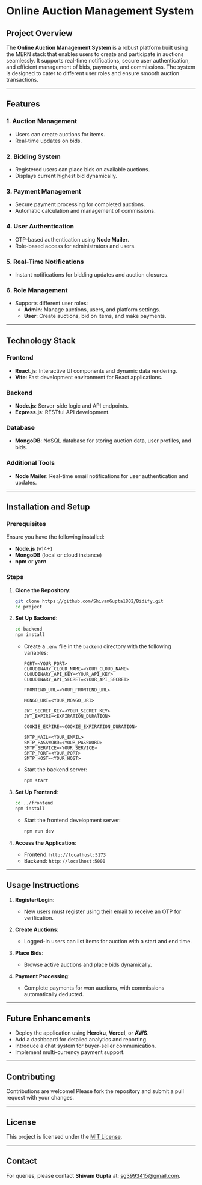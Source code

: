 # Online Auction Management System

## Project Overview
The **Online Auction Management System** is a robust platform built using the MERN stack that enables users to create and participate in auctions seamlessly. It supports real-time notifications, secure user authentication, and efficient management of bids, payments, and commissions. The system is designed to cater to different user roles and ensure smooth auction transactions.

---

## Features

### 1. **Auction Management**
- Users can create auctions for items.
- Real-time updates on bids.

### 2. **Bidding System**
- Registered users can place bids on available auctions.
- Displays current highest bid dynamically.

### 3. **Payment Management**
- Secure payment processing for completed auctions.
- Automatic calculation and management of commissions.

### 4. **User Authentication**
- OTP-based authentication using **Node Mailer**.
- Role-based access for administrators and users.

### 5. **Real-Time Notifications**
- Instant notifications for bidding updates and auction closures.

### 6. **Role Management**
- Supports different user roles:
  - **Admin**: Manage auctions, users, and platform settings.
  - **User**: Create auctions, bid on items, and make payments.

---

## Technology Stack

### Frontend
- **React.js**: Interactive UI components and dynamic data rendering.
- **Vite**: Fast development environment for React applications.

### Backend
- **Node.js**: Server-side logic and API endpoints.
- **Express.js**: RESTful API development.

### Database
- **MongoDB**: NoSQL database for storing auction data, user profiles, and bids.

### Additional Tools
- **Node Mailer**: Real-time email notifications for user authentication and updates.

---

## Installation and Setup

### Prerequisites
Ensure you have the following installed:
- **Node.js** (v14+)
- **MongoDB** (local or cloud instance)
- **npm** or **yarn**

### Steps

1. **Clone the Repository**:
   ```bash
   git clone https://github.com/ShivamGupta1802/Bidify.git
   cd project
   ```

2. **Set Up Backend**:
   ```bash
   cd backend
   npm install
   ```

   - Create a `.env` file in the `backend` directory with the following variables:
     ```env
     PORT=<YOUR_PORT>
     CLOUDINARY_CLOUD_NAME=<YOUR_CLOUD_NAME>
     CLOUDINARY_API_KEY=<YOUR_API_KEY>
     CLOUDINARY_API_SECRET=<YOUR_API_SECRET>

     FRONTEND_URL=<YOUR_FRONTEND_URL>

     MONGO_URI=<YOUR_MONGO_URI>

     JWT_SECRET_KEY=<YOUR_SECRET_KEY>
     JWT_EXPIRE=<EXPIRATION_DURATION>

     COOKIE_EXPIRE=<COOKIE_EXPIRATION_DURATION>

     SMTP_MAIL=<YOUR_EMAIL>
     SMTP_PASSWORD=<YOUR_PASSWORD>
     SMTP_SERVICE=<YOUR_SERVICE>
     SMTP_PORT=<YOUR_PORT>
     SMTP_HOST=<YOUR_HOST>
     ```

   - Start the backend server:
     ```bash
     npm start
     ```

3. **Set Up Frontend**:
   ```bash
   cd ../frontend
   npm install
   ```

   - Start the frontend development server:
     ```bash
     npm run dev
     ```

4. **Access the Application**:
   - Frontend: `http://localhost:5173`
   - Backend: `http://localhost:5000`

---

## Usage Instructions

1. **Register/Login**:
   - New users must register using their email to receive an OTP for verification.

2. **Create Auctions**:
   - Logged-in users can list items for auction with a start and end time.

3. **Place Bids**:
   - Browse active auctions and place bids dynamically.

4. **Payment Processing**:
   - Complete payments for won auctions, with commissions automatically deducted.

---

## Future Enhancements

- Deploy the application using **Heroku**, **Vercel**, or **AWS**.
- Add a dashboard for detailed analytics and reporting.
- Introduce a chat system for buyer-seller communication.
- Implement multi-currency payment support.

---

## Contributing

Contributions are welcome! Please fork the repository and submit a pull request with your changes.

---

## License
This project is licensed under the [MIT License](LICENSE).

---

## Contact
For queries, please contact **Shivam Gupta** at: [sg3993415@gmail.com](mailto:sg3993415@gmail.com).

